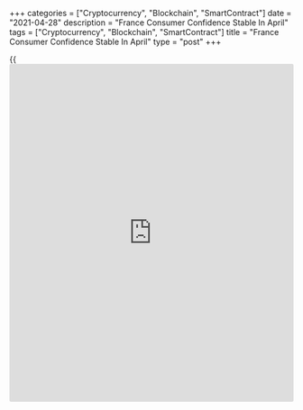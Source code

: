+++
categories = ["Cryptocurrency", "Blockchain", "SmartContract"]
date = "2021-04-28"
description = "France Consumer Confidence Stable In April"
tags = ["Cryptocurrency", "Blockchain", "SmartContract"]
title = "France Consumer Confidence Stable In April"
type = "post"
+++

{{<iframe id="large-banner" src="https://www.bounty.group/#slide=1.0" width="100%" height="600" scrolling="no" style="border: 0px solid rgb(216, 221, 230); border-radius: 3px;">}}

France's consumer confidence remained unchanged in April, defying
expectations for an easing, preliminary data from the statistical office
INSEE showed Wednesday.

The consumer confidence index reading was 94.0, same as in March.
Economists had expected 93.0. In February, the score was 91.

The confidence level remains below its long-term average of 100.

Households' expectations regarding their future financial situation
weakened and the corresponding sub-index fell to -8 from -4.

Meanwhile, they were less pessimistic about making major purchases and
the relevant sub-index climbed to -12 to -14.

In April, the share of households considering it is a suitable time to
save has increased again. The corresponding balance gains two points in
April and reach a new [historical](https://www.fintechee.com/services/historical-data-for-forex/) high.

Consumers were inclined to save more now and in future, and the relevant
index gained. The index for the current saving intentions hit a record
high of 44.

The index reflecting households' unemployment fears remained almost
stable, but at a high level of 67.  
  
The measure for expectations on the future standard of living was stable
and the index reflecting inflation expectations increased.

For comments and feedback [contact](https://www.playgroundfx.com/contact/): editorial@rtt[news](https://www.letsplayfx.com/blog/forex-news-website/).com

[Economic News][1]

 **What parts of the world are seeing the best (and worst) economic
performances lately? Click[here][2] to check out our [Econ Scorecard][2]
and find out! See up-to-the-moment [ranking](https://www.playgroundfx.com/blog/crypto-exchange-ranking/)s for the best and worst
performers in [GDP][3], [unemployment rate][4], [inflation][5] and much
more.**

   1. www.rtt[news](https://www.letsplayfx.com/blog/forex-news-website/).com/Content/EconomicNews.aspx
   2. www.rtt[news](https://www.letsplayfx.com/blog/forex-news-website/).com/economic-scorecard/world-rank/retail-sales/highest-performance.aspx
   3. www.rtt[news](https://www.letsplayfx.com/blog/forex-news-website/).com/economic-scorecard/world-rank/GDP/highest-performance.aspx
   4. www.rtt[news](https://www.letsplayfx.com/blog/forex-news-website/).com/economic-scorecard/world-rank/unemployment-rate/lowest-performance.aspx
   5. www.rtt[news](https://www.letsplayfx.com/blog/forex-news-website/).com/economic-scorecard/world-rank/CPI/highest-performance.aspx